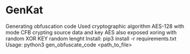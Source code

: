 # GenKat
Generating obfuscation code
Used cryptographic algorithm AES-128 with mode CFB crypting source data and key AES also exposed xoring with random XOR KEY random lenght 
Install: pip3 install -r requirements.txt
Usage: python3 gen_obfuscate_code <path_to_file> 
